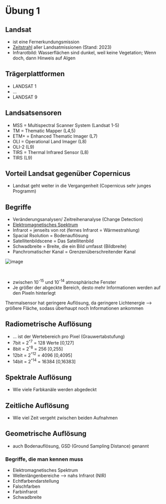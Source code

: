 # Übung 1

## Landsat
* ist eine Fernerkundungsmission
* [Zeitstrahl](https://upload.wikimedia.org/wikipedia/commons/b/bf/Landsat_program_timeline.png) aller Landsatmissionen (Stand: 2023)
* Infrarotbild: Wasserflächen sind dunkel, weil keine Vegetation; Wenn doch, dann Hinweis auf Algen

## Trägerplattformen
* LANDSAT 1
* ...
* LANDSAT 9

## Landsatsensoren
* MSS = Multispectral Scanner System (Landsat 1-5)
* TM = Thematic Mapper (L4,5)
* ETM+ = Enhanced Thematic Imager (L7)
* OLI = Operational Land Imager (L8)
* OLI-2 (L9)
* TIRS = Thermal Infrared Sensor (L8)
* TIRS (L9)

## Vorteil Landsat gegenüber Copernicus
* Landsat geht weiter in die Vergangenheit (Copernicus sehr junges Programm)

## Begriffe
* Veränderungsanalysen/ Zeitreihenanalyse (Change Detection)
* [Elektromagnetisches Spektrum](https://upload.wikimedia.org/wikipedia/commons/thumb/6/62/Electromagnetic_spectrum_-de_c.svg/1470px-Electromagnetic_spectrum_-de_c.svg.png)
* Infrarot = jenseits von rot (fernes Infrarot = Wärmestrahlung)
* Spacial Rsolution = Bodenauflösung
* Satellitenbildscene = Das Satellitenbild
* Schwadbreite = Breite, die ein Bild umfasst (Bildbreite)
* Panchromatischer Kanal = Grenzenüberschreitender Kanal

![image](https://github.com/s92854/Fernerkundung/assets/134683810/a9d4e89d-6496-4002-a933-a020a37aa485)

&nbsp;
* zwischen 10<sup>-15</sup> und 10<sup>-14</sup> atmosphärische Fenster
* Je größer der abgeckte Bereich, desto mehr Informationen werden auf den Pixeln hinterlegt

Thermalsensor hat geringere Auflösung, da geringere Lichtenergie --> größere Fläche, sodass überhaupt noch Informationen ankommen


## Radiometrische Auflösung
* ... ist der Wertebereich pro Pixel (Grauwertabstufung)
* 7bit = 2<sup>^7</sup> = 128 Werte [0,127]
* 8bit = 2<sup>^8</sup> = 256 [0,255]
* 12bit = 2<sup>^12</sup> = 4096 [0,4095]
* 14bit = 2<sup>^14</sup> = 16384 [0,16383]

## Spektrale Auflösung
* Wie viele Farbkanäle werden abgedeckt

## Zeitliche Auflösung
* Wie viel Zeit vergeht zwischen beiden Aufnahmen

## Geometrische Auflösung
* auch Bodenauflösung, GSD (Ground Sampling Distance) genannt


### Begriffe, die man kennen muss
* Elektromagnetisches Spektrum
* Wellenlängenbereiche --> nahs Infrarot (NIR)
* Echtfarbendarstellung
* Falschfarben
* Farbinfrarot
* Schwadbreite
